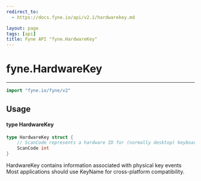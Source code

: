 ```yaml
---
redirect_to:
  - https://docs.fyne.io/api/v2.1/hardwarekey.md

layout: page
tags: [api]
title: Fyne API "fyne.HardwareKey"
---
```



# fyne.HardwareKey
---
```go
import "fyne.io/fyne/v2"
```

## Usage

#### type HardwareKey

```go
type HardwareKey struct {
	// ScanCode represents a hardware ID for (normally desktop) keyboard events.
	ScanCode int
}
```

HardwareKey contains information associated with physical key events Most applications should use KeyName for cross-platform compatibility.
